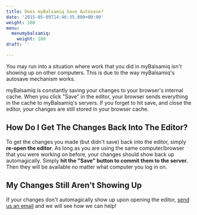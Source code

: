 ```yaml
---
title: Does myBalsamiq have Autosave?
date: '2015-05-09T14:46:35.000+00:00'
weight: 180
menu:
  menumybalsamiq:
    weight: 180
draft: ''

---
```

You may run into a situation where work that you did in myBalsamiq isn't showing up on other computers. This is due to the way myBalsamiq's autosave mechanism works.

myBalsamiq is constantly saving your changes to your browser's internal cache. When you click "Save" in the editor, your browser sends everything in the cache to myBalsamiq's servers. If you forget to hit save, and close the editor, your changes are still stored in your browser cache.

## How Do I Get The Changes Back Into The Editor?

To get the changes you made (but didn't save) back into the editor, simply **re-open the editor**. As long as you are using the same computer/browser that you were working on before, your changes should show back up automagically. Simply **hit the "Save" button to commit them to the server.** Then they will be available no matter what computer you log in on.

## My Changes Still Aren't Showing Up

If your changes don't automagically show up upon opening the editor, [send us an email](mailto:support@balsamiq.com) and we will see how we can help!
